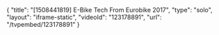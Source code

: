 {
    "title": "[1508441819] E-Bike Tech From Eurobike 2017",
    "type": "solo",
    "layout": "iframe-static",
    "videoId": "123178891",
    "url": "\/tvpembed\/123178891"
}